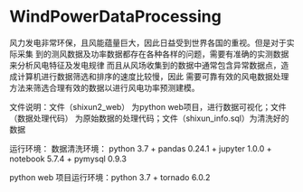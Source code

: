 # WindPowerDataProcessing
 风力发电非常环保，且风能蕴量巨大，因此日益受到世界各国的重视。但是对于实际采集 到的测风数据及功率数据都存在各种各样的问题，需要有准确的实测数据来分析风电特征及发电规律 而且从风场收集到的数据中通常包含异常数据点，造成计算机进行数据筛选和排序的速度比较慢，因此 需要可靠有效的风电数据处理方法来筛选合理有效的数据以进行风电功率预测建模。
 
 
文件说明：文件（shixun2_web） 为python web项目，进行数据可视化；文件（数据处理代码） 为原始数据的处理代码；文件（shixun_info.sql）为清洗好的数据

运行环境：
   数据清洗环境：  python 3.7 + pandas 0.24.1 + jupyter 1.0.0 + notebook 5.7.4 + pymysql 0.9.3
   
   python web 项目运行环境：python 3.7 + tornado 6.0.2
 
